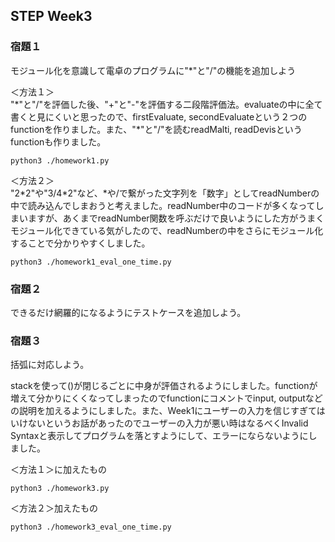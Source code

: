 ## STEP Week3

### 宿題１<br>
モジュール化を意識して電卓のプログラムに"\*"と"/"の機能を追加しよう<br>

＜方法１＞<br>
"\*"と"/"を評価した後、"+"と"-"を評価する二段階評価法。evaluateの中に全て書くと見にくいと思ったので、firstEvaluate, secondEvaluateという２つのfunctionを作りました。また、"\*"と"/"を読むreadMalti, readDevisというfunctionも作りました。<br>

```
python3 ./homework1.py
```

＜方法２＞<br>
"2\*2"や"3/4\*2"など、*や/で繋がった文字列を「数字」としてreadNumberの中で読み込んでしまおうと考えました。readNumber中のコードが多くなってしまいますが、あくまでreadNumber関数を呼ぶだけで良いようにした方がうまくモジュール化できている気がしたので、readNumberの中をさらにモジュール化することで分かりやすくしました。<br>
```
python3 ./homework1_eval_one_time.py 
```

### 宿題２<br>
できるだけ網羅的になるようにテストケースを追加しよう。<br>


### 宿題３<br>
括弧に対応しよう。<br>

stackを使って()が閉じるごとに中身が評価されるようにしました。functionが増えて分かりにくくなってしまったのでfunctionにコメントでinput, outputなどの説明を加えるようにしました。また、Week1にユーザーの入力を信じすぎてはいけないというお話があったのでユーザーの入力が悪い時はなるべくInvalid Syntaxと表示してプログラムを落とすようにして、エラーにならないようにしました。<br>

＜方法１＞に加えたもの<br>
```
python3 ./homework3.py
```

＜方法２＞加えたもの<br>
```
python3 ./homework3_eval_one_time.py 
```


